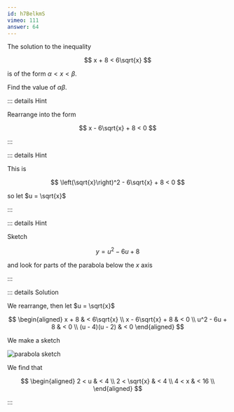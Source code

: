 ```yaml
---
id: h7BelkmS
vimeo: 111
answer: 64
---
```


The solution to the inequality

$$
x + 8 < 6\sqrt{x}
$$

is of the form $\alpha < x < \beta$.

Find the value of $\alpha \beta$.

<AnswerInput :answer="$frontmatter.answer" />

::: details Hint

Rearrange into the form

$$
x - 6\sqrt{x} + 8 < 0
$$

:::

::: details Hint

This is

$$
\left(\sqrt{x}\right)^2 - 6\sqrt{x} + 8 < 0
$$

so let $u = \sqrt{x}$

:::

::: details Hint

Sketch

$$
y = u^2 - 6u + 8
$$

and look for parts of the parabola below the $x$ axis

:::

::: details Solution

We rearrange, then let $u = \sqrt{x}$

$$
\begin{aligned}
x + 8 & < 6\sqrt{x} \\
x - 6\sqrt{x} + 8 & < 0 \\
u^2 - 6u + 8 & < 0 \\
(u - 4)(u - 2) & < 0
\end{aligned}
$$

We make a sketch

![parabola sketch](/img/learn/quadratics-in-disguise.svg)

We find that

$$
\begin{aligned}
2 < u & < 4 \\
2 < \sqrt{x} & < 4 \\
4 < x & < 16 \\
\end{aligned}
$$

:::
